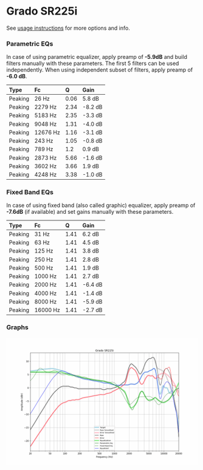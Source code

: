 # Grado SR225i
See [usage instructions](https://github.com/jaakkopasanen/AutoEq#usage) for more options and info.

### Parametric EQs
In case of using parametric equalizer, apply preamp of **-5.9dB** and build filters manually
with these parameters. The first 5 filters can be used independently.
When using independent subset of filters, apply preamp of **-6.0 dB**.

| Type    | Fc       |    Q | Gain    |
|:--------|:---------|:-----|:--------|
| Peaking | 26 Hz    | 0.06 | 5.8 dB  |
| Peaking | 2279 Hz  | 2.34 | -8.2 dB |
| Peaking | 5183 Hz  | 2.35 | -3.3 dB |
| Peaking | 9048 Hz  | 1.31 | -4.0 dB |
| Peaking | 12676 Hz | 1.16 | -3.1 dB |
| Peaking | 243 Hz   | 1.05 | -0.8 dB |
| Peaking | 789 Hz   | 1.2  | 0.9 dB  |
| Peaking | 2873 Hz  | 5.66 | -1.6 dB |
| Peaking | 3602 Hz  | 3.66 | 1.9 dB  |
| Peaking | 4248 Hz  | 3.38 | -1.0 dB |

### Fixed Band EQs
In case of using fixed band (also called graphic) equalizer, apply preamp of **-7.6dB**
(if available) and set gains manually with these parameters.

| Type    | Fc       |    Q | Gain    |
|:--------|:---------|:-----|:--------|
| Peaking | 31 Hz    | 1.41 | 6.2 dB  |
| Peaking | 63 Hz    | 1.41 | 4.5 dB  |
| Peaking | 125 Hz   | 1.41 | 3.8 dB  |
| Peaking | 250 Hz   | 1.41 | 2.8 dB  |
| Peaking | 500 Hz   | 1.41 | 1.9 dB  |
| Peaking | 1000 Hz  | 1.41 | 2.7 dB  |
| Peaking | 2000 Hz  | 1.41 | -6.4 dB |
| Peaking | 4000 Hz  | 1.41 | -1.4 dB |
| Peaking | 8000 Hz  | 1.41 | -5.9 dB |
| Peaking | 16000 Hz | 1.41 | -2.7 dB |

### Graphs
![](./Grado%20SR225i.png)